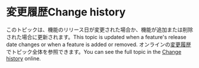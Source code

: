 # <a name="change-history"></a><span data-ttu-id="e6d37-101">変更履歴</span><span class="sxs-lookup"><span data-stu-id="e6d37-101">Change history</span></span>

<span data-ttu-id="e6d37-102">このトピックは、機能のリリース日が変更された場合か、機能が追加または削除された場合に更新されます。</span><span class="sxs-lookup"><span data-stu-id="e6d37-102">This topic is updated when a feature's release date changes or when a feature is added or removed.</span></span> <span data-ttu-id="e6d37-103">オンラインの[変更履歴](https://docs.microsoft.com/dynamics365-release-plan/2020wave1/change-history "変更履歴")でトピック全体を参照できます。</span><span class="sxs-lookup"><span data-stu-id="e6d37-103">You can see the full topic in the [Change history](https://docs.microsoft.com/dynamics365-release-plan/2020wave1/change-history "Change history") online.</span></span>
